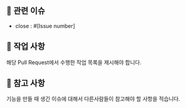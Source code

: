 ## 🌈 관련 이슈
- close : #[Issue number]
 
## 🌈 작업 사항
해당 Pull Request에서 수행한 작업 목록을 제시해야 합니다.

## 🌈 참고 사항
기능을 만들 때 생긴 이슈에 대해서 다른사람들이 참고해야 할 사항을 적습니다.
